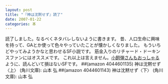 ```yaml
---
layout: post
title: "『神は沈黙せず』読了"
date: 2007-01-22
categories: 本
---
```

読了しました。なるべくネタバレしないように書きます。
昔、人口生命に興味を持って、GAとか使って色々やっていたことが懐かしくなりました。
もういちどやってみようかなと思わせるSF小説です。
筋金入りのリチャード・ドーキンスファンにはオススメです。
これ以上は言えません。[小飼弾さんもおっしゃる](http://blog.livedoor.jp/dankogai/archives/50702554.html)ように、読んどいて損はないSFです。
 ##(amazon 4044601135)  神は沈黙せず〈上〉 (角川文庫): 山本 弘
 ##(amazon 4044601143)  神は沈黙せず〈下〉 (角川文庫): 山本 弘


